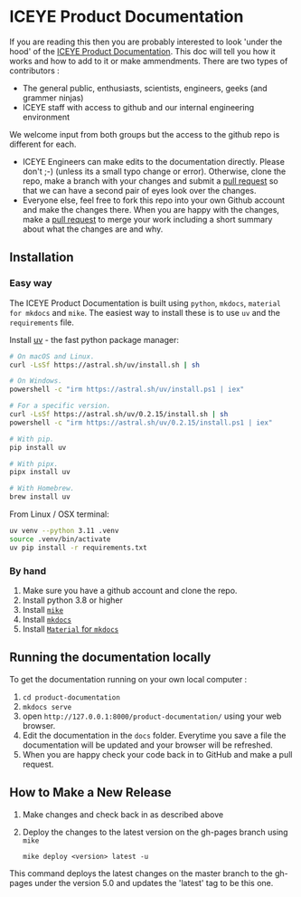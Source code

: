 # ICEYE Product Documentation

If you are reading this then you are probably interested to look 'under the hood' of the [ICEYE Product Documentation](https://iceye-ltd.github.io/product-documentation/). This doc will tell you how it works and how to add to it or make ammendments. There are two types of contributors :

* The general public, enthusiasts, scientists, engineers, geeks (and grammer ninjas)
* ICEYE staff with access to github and our internal engineering environment

We welcome input from both groups but the access to the github repo is different for each.

* ICEYE Engineers can make edits to the documentation directly. Please don't ;-) (unless its a small typo
change or error). Otherwise, clone the repo, make a branch with your changes and submit a [pull request](https://docs.github.com/en/pull-requests/collaborating-with-pull-requests/proposing-changes-to-your-work-with-pull-requests/about-pull-requests) so that we can have a second pair of eyes look over the changes.
* Everyone else, feel free to fork this repo into your own Github account and make the changes there. When you are happy with the changes, make a [pull request](https://docs.github.com/en/pull-requests/collaborating-with-pull-requests/proposing-changes-to-your-work-with-pull-requests/about-pull-requests) to merge your work including a short summary about what the changes are and why.

## Installation
### Easy way

The ICEYE Product Documentation is built using `python`, `mkdocs`, `material for mkdocs` and `mike`. The easiest way to install these is to use `uv` and the `requirements` file.

Install [uv](https://github.com/astral-sh/uv) - the fast python package manager:
```bash
# On macOS and Linux.
curl -LsSf https://astral.sh/uv/install.sh | sh

# On Windows.
powershell -c "irm https://astral.sh/uv/install.ps1 | iex"

# For a specific version.
curl -LsSf https://astral.sh/uv/0.2.15/install.sh | sh
powershell -c "irm https://astral.sh/uv/0.2.15/install.ps1 | iex"

# With pip.
pip install uv

# With pipx.
pipx install uv

# With Homebrew.
brew install uv
```

From Linux / OSX terminal:
```bash
uv venv --python 3.11 .venv
source .venv/bin/activate
uv pip install -r requirements.txt
```

### By hand

1. Make sure you have a github account and clone the repo.
2. Install python 3.8 or higher
3. Install [`mike`](https://github.com/jimporter/mike)
4. Install [`mkdocs`](https://mkdocs.readthedocs.io/en/stable/#installation)
5. Install [`Material` for `mkdocs`](https://squidfunk.github.io/mkdocs-material/getting-started/)


## Running the documentation locally
To get the documentation running on your own local computer :

1. `cd product-documentation`
2. `mkdocs serve`
3. open `http://127.0.0.1:8000/product-documentation/` using your web browser.
4. Edit the documentation in the `docs` folder. Everytime you save a file the documentation will be updated and your browser will be refreshed.
5. When you are happy check your code back in to GitHub and make a pull request.

## How to Make a New Release

1. Make changes and check back in as described above
2. Deploy the changes to the latest version on the gh-pages branch using `mike`

    `mike deploy <version> latest -u`

This command deploys the latest changes on the master branch to the gh-pages under the version 5.0 and updates the 'latest' tag to be this one.
